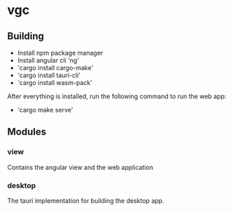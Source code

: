 # vgc

## Building
- Install npm package manager
- Install angular cli 'ng'
- 'cargo install cargo-make'
- 'cargo install tauri-cli'
- 'cargo install wasm-pack'

After everything is installed, run the following command to run the web app:
- 'cargo make serve' 

## Modules

### view
Contains the angular view and the web application

### desktop
The tauri implementation for building the desktop app.